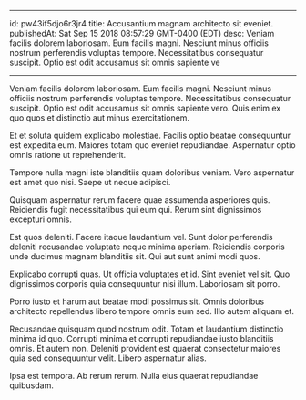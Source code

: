 
---
id: pw43if5djo6r3jr4
title: Accusantium magnam architecto sit eveniet.
publishedAt: Sat Sep 15 2018 08:57:29 GMT-0400 (EDT)
desc: Veniam facilis dolorem laboriosam. Eum facilis magni. Nesciunt minus officiis nostrum perferendis voluptas tempore. Necessitatibus consequatur suscipit. Optio est odit accusamus sit omnis sapiente ve

---



Veniam facilis dolorem laboriosam. Eum facilis magni. Nesciunt minus officiis nostrum perferendis voluptas tempore. Necessitatibus consequatur suscipit. Optio est odit accusamus sit omnis sapiente vero. Quis enim ex quo quos et distinctio aut minus exercitationem.
 Et et soluta quidem explicabo molestiae. Facilis optio beatae consequuntur est expedita eum. Maiores totam quo eveniet repudiandae. Aspernatur optio omnis ratione ut reprehenderit.
 Tempore nulla magni iste blanditiis quam doloribus veniam. Vero aspernatur est amet quo nisi. Saepe ut neque adipisci.


Quisquam aspernatur rerum facere quae assumenda asperiores quis. Reiciendis fugit necessitatibus qui eum qui. Rerum sint dignissimos excepturi omnis.
 Est quos deleniti. Facere itaque laudantium vel. Sunt dolor perferendis deleniti recusandae voluptate neque minima aperiam. Reiciendis corporis unde ducimus magnam blanditiis sit. Qui aut sunt animi modi quos.
 Explicabo corrupti quas. Ut officia voluptates et id. Sint eveniet vel sit. Quo dignissimos corporis quia consequuntur nisi illum. Laboriosam sit porro.


Porro iusto et harum aut beatae modi possimus sit. Omnis doloribus architecto repellendus libero tempore omnis eum sed. Illo autem aliquam et.
 Recusandae quisquam quod nostrum odit. Totam et laudantium distinctio minima id quo. Corrupti minima et corrupti repudiandae iusto blanditiis omnis. Et autem non. Deleniti provident est quaerat consectetur maiores quia sed consequuntur velit. Libero aspernatur alias.
 Ipsa est tempora. Ab rerum rerum. Nulla eius quaerat repudiandae quibusdam.

